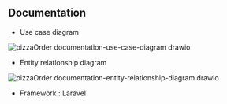 

## Documentation

- Use case diagram

![pizzaOrder documentation-use-case-diagram drawio](https://github.com/user-attachments/assets/79ac95d4-0d43-411f-939f-b9c261df1a0b)

- Entity relationship diagram

![pizzaOrder documentation-entity-relationship-diagram drawio](https://github.com/user-attachments/assets/5eb55466-7e79-4101-b330-f1a2a16a07c6)

- Framework : Laravel


